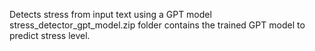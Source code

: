 Detects stress from input text using a GPT model
stress_detector_gpt_model.zip folder contains the trained GPT model to predict stress level.
